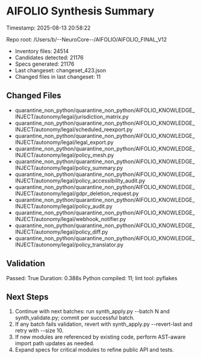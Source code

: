 # AIFOLIO Synthesis Summary

Timestamp: 2025-08-13 20:58:22

Repo root: /Users/b/--NeuroCore--/AIFOLIO/AIFOLIO_FINAL_V12


- Inventory files: 24514
- Candidates detected: 21176
- Specs generated: 21176
- Last changeset: changeset_423.json
- Changed files in last changeset: 11

## Changed Files

- quarantine_non_python/quarantine_non_python/AIFOLIO_KNOWLEDGE_INJECT/autonomy/legal/jurisdiction_matrix.py
- quarantine_non_python/quarantine_non_python/AIFOLIO_KNOWLEDGE_INJECT/autonomy/legal/scheduled_reexport.py
- quarantine_non_python/quarantine_non_python/AIFOLIO_KNOWLEDGE_INJECT/autonomy/legal/legal_export.py
- quarantine_non_python/quarantine_non_python/AIFOLIO_KNOWLEDGE_INJECT/autonomy/legal/policy_mesh.py
- quarantine_non_python/quarantine_non_python/AIFOLIO_KNOWLEDGE_INJECT/autonomy/legal/policy_summary.py
- quarantine_non_python/quarantine_non_python/AIFOLIO_KNOWLEDGE_INJECT/autonomy/legal/policy_accessibility_audit.py
- quarantine_non_python/quarantine_non_python/AIFOLIO_KNOWLEDGE_INJECT/autonomy/legal/gdpr_deletion_request.py
- quarantine_non_python/quarantine_non_python/AIFOLIO_KNOWLEDGE_INJECT/autonomy/legal/policy_audit.py
- quarantine_non_python/quarantine_non_python/AIFOLIO_KNOWLEDGE_INJECT/autonomy/legal/webhook_notifier.py
- quarantine_non_python/quarantine_non_python/AIFOLIO_KNOWLEDGE_INJECT/autonomy/legal/policy_diff.py
- quarantine_non_python/quarantine_non_python/AIFOLIO_KNOWLEDGE_INJECT/autonomy/legal/policy_translator.py

## Validation

Passed: True
Duration: 0.388s
Python compiled: 11; lint tool: pyflakes

## Next Steps

1. Continue with next batches: run synth_apply.py --batch N and synth_validate.py; commit per successful batch.
2. If any batch fails validation, revert with synth_apply.py --revert-last and retry with --size 10.
3. If new modules are referenced by existing code, perform AST-aware import path updates as needed.
4. Expand specs for critical modules to refine public API and tests.
